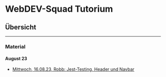 # WebDEV-Squad Tutorium

## Übersicht

---

### Material

#### August 23

- [Mittwoch, 16.08.23, Robb: Jest-Testing, Header und Navbar]()